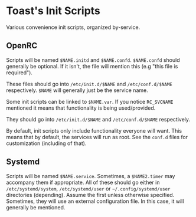 Toast's Init Scripts
====================

Various convenience init scripts, organized by-service.

## OpenRC
Scripts will be named `$NAME.initd` and `$NAME.confd`.
`$NAME.confd` should generally be optional.
If it isn't, the file will mention this (e.g "this file is required").

These files should go into `/etc/init.d/$NAME` and `/etc/conf.d/$NAME` respectively.
`$NAME` will generally just be the service name.

Some init scripts can be linked to `$NAME.var`.
If you notice `RC_SVCNAME` mentioned it means that functionality is being used/provided.

They should go into `/etc/init.d/$NAME` and `/etc/conf.d/$NAME` respectively.

By default, init scripts only include functionality everyone will want.
This means that by default, the services will run as root.
See the `conf.d` files for customization (including of that).

## Systemd
Scripts will be named `$NAME.service`.
Sometimes, a `$NAME2.timer` may accompany them if appropriate.
All of these should go either in `/etc/systemd/system`, `/etc/systemd/user` or `~/.config/systemd/user` directories (depending). Assume the first unless otherwise specified.
Sometimes, they will use an external configuration file. In this case, it will generally be mentioned.
